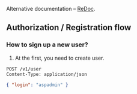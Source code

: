 Alternative documentation – [ReDoc](/docs-{version}).

## Authorization / Registration flow

### How to sign up a new user?

1. At the first, you need to create user.

```http request
POST /v1/user
Content-Type: application/json
```

```json
{ "login": "aspadmin" }
```